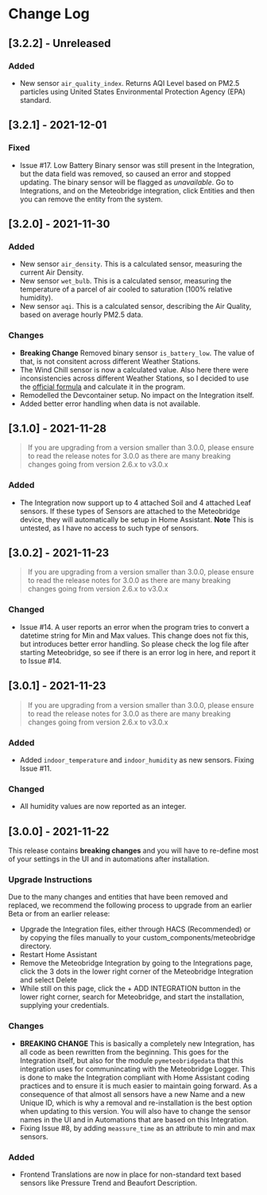 # Change Log

## [3.2.2] - Unreleased

### Added

- New sensor `air_quality_index`. Returns AQI Level based on PM2.5 particles using United States Environmental Protection Agency (EPA) standard.


## [3.2.1] - 2021-12-01

### Fixed
- Issue #17. Low Battery Binary sensor was still present in the Integration, but the data field was removed, so caused an error and stopped updating. The binary sensor will be flagged as *unavailable*. Go to Integrations, and on the Meteobridge integration, click Entities and then you can remove the entity from the system.


## [3.2.0] - 2021-11-30

### Added
- New sensor `air_density`. This is a calculated sensor, measuring the current Air Density.
- New sensor `wet_bulb`. This is a calculated sensor, measuring the temperature of a parcel of air cooled to saturation (100% relative humidity).
- New sensor `aqi`. This is a calculated sensor, describing the Air Quality, based on average hourly PM2.5 data.

### Changes
- **Breaking Change** Removed binary sensor `is_battery_low`. The value of that, is not consitent across different Weather Stations.
- The Wind Chill sensor is now a calculated value. Also here there were inconsistencies across different Weather Stations, so I decided to use the [official formula](https://sciencing.com/calculate-wind-chill-factor-5981683.html) and calculate it in the program.
- Remodelled the Devcontainer setup. No impact on the Integration itself.
- Added better error handling when data is not available.


## [3.1.0] - 2021-11-28

> If you are upgrading from a version smaller than 3.0.0, please ensure to read the release notes for 3.0.0 as there are many breaking changes going from version 2.6.x to v3.0.x

### Added
- The Integration now support up to 4 attached Soil and 4 attached Leaf sensors. If these types of Sensors are attached to the Meteobridge device, they will automatically be setup in Home Assistant. **Note** This is untested, as I have no access to such type of sensors.


## [3.0.2] - 2021-11-23

> If you are upgrading from a version smaller than 3.0.0, please ensure to read the release notes for 3.0.0 as there are many breaking changes going from version 2.6.x to v3.0.x

### Changed
- Issue #14. A user reports an error when the program tries to convert a datetime string for Min and Max values. This change does not fix this, but introduces better error handling. So please check the log file after starting Meteobridge, so see if there is an error log in here, and report it to Issue #14.


## [3.0.1] - 2021-11-23

> If you are upgrading from a version smaller than 3.0.0, please ensure to read the release notes for 3.0.0 as there are many breaking changes going from version 2.6.x to v3.0.x

### Added
- Added `indoor_temperature` and `indoor_humidity` as new sensors. Fixing Issue #11.

### Changed
- All humidity values are now reported as an integer.


## [3.0.0] - 2021-11-22

This release contains **breaking changes** and you will have to re-define most of your settings in the UI and in automations after installation.

### Upgrade Instructions
Due to the many changes and entities that have been removed and replaced, we recommend the following process to upgrade from an earlier Beta or from an earlier release:

- Upgrade the Integration files, either through HACS (Recommended) or by copying the files manually to your custom_components/meteobridge directory.
- Restart Home Assistant
- Remove the Meteobridge Integration by going to the Integrations page, click the 3 dots in the lower right corner of the Meteobridge Integration and select Delete
- While still on this page, click the + ADD INTEGRATION button in the lower right corner, search for Meteobridge, and start the installation, supplying your credentials.

### Changes
- **BREAKING CHANGE** This is basically a completely new Integration, has all code as been rewritten from the beginning. This goes for the Integration itself, but also for the module `pymeteobridgedata` that this integration uses for communincating with the Meteobridge Logger. This is done to make the Integration compliant with Home Assistant coding practices and to ensure it is much easier to maintain going forward. As a consequence of that almost all sensors have a new Name and a new Unique ID, which is why a removal and re-installation is the best option when updating to this version. You will also have to change the sensor names in the UI and in Automations that are based on this Integration.
- Fixing Issue #8, by adding `meassure_time` as an attribute to min and max sensors.

### Added
- Frontend Translations are now in place for non-standard text based sensors like Pressure Trend and Beaufort Description.
